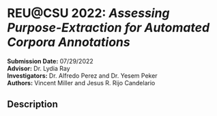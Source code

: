 # REU@CSU 2022: *Assessing Purpose-Extraction for Automated Corpora Annotations*

**Submission Date:** 07/29/2022 \
**Advisor:** Dr. Lydia Ray \
**Investigators:** Dr. Alfredo Perez and Dr. Yesem Peker \
**Authors:** Vincent Miller and Jesus R. Rijo Candelario

## Description

